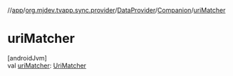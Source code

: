 //[app](../../../../index.md)/[org.mjdev.tvapp.sync.provider](../../index.md)/[DataProvider](../index.md)/[Companion](index.md)/[uriMatcher](uri-matcher.md)

# uriMatcher

[androidJvm]\
val [uriMatcher](uri-matcher.md): [UriMatcher](https://developer.android.com/reference/kotlin/android/content/UriMatcher.html)
